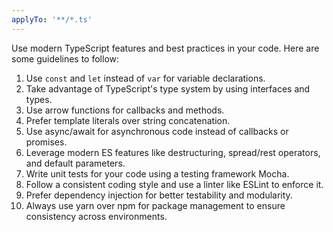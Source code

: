 ```yaml
---
applyTo: '**/*.ts'
---
```

Use modern TypeScript features and best practices in your code. Here are some guidelines to follow:

1. Use `const` and `let` instead of `var` for variable declarations.
2. Take advantage of TypeScript's type system by using interfaces and types.
3. Use arrow functions for callbacks and methods.
4. Prefer template literals over string concatenation.
5. Use async/await for asynchronous code instead of callbacks or promises.
6. Leverage modern ES features like destructuring, spread/rest operators, and default parameters.
7. Write unit tests for your code using a testing framework Mocha.
8. Follow a consistent coding style and use a linter like ESLint to enforce it.
9. Prefer dependency injection for better testability and modularity.
10. Always use yarn over npm for package management to ensure consistency across environments.